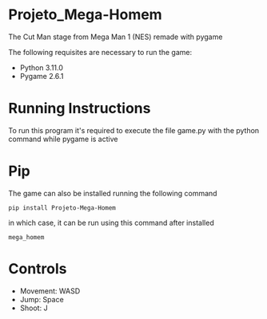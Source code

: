 # Projeto_Mega-Homem
The Cut Man stage from Mega Man 1 (NES) remade with pygame

The following requisites are necessary to run the game:
* Python 3.11.0
* Pygame 2.6.1

# Running Instructions
To run this program it's required to execute the file game.py
with the python command
while pygame is active

# Pip
The game can also be installed running the following command
```
pip install Projeto-Mega-Homem
```
in which case, it can be run using this command after installed
```
mega_homem
```

# Controls
* Movement: WASD
* Jump: Space
* Shoot: J
